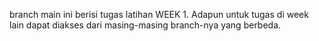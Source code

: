branch main ini berisi tugas latihan WEEK 1. Adapun untuk tugas di week lain dapat diakses dari masing-masing branch-nya yang berbeda.